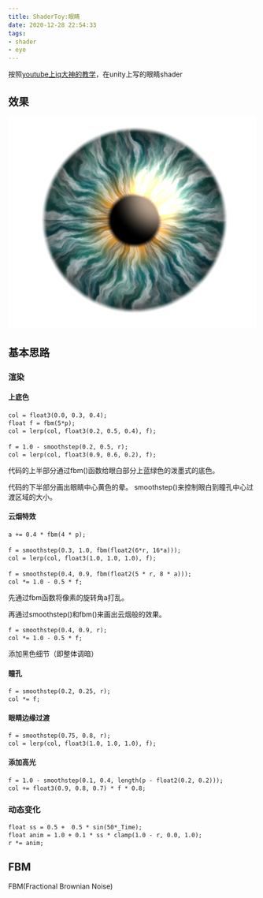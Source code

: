```yaml
---
title: ShaderToy:眼睛
date: 2020-12-28 22:54:33
tags:
- shader
- eye
---
```


按照[youtube上iq大神的教学](https://www.youtube.com/watch?v=emjuqqyq_qc)，在unity上写的眼睛shader

## 效果
![ShaderToy-Eye](/images/ShaderToy-Eye.png)

## 基本思路

### 渲染
#### 上底色
```
col = float3(0.0, 0.3, 0.4);
float f = fbm(5*p);
col = lerp(col, float3(0.2, 0.5, 0.4), f);

f = 1.0 - smoothstep(0.2, 0.5, r);
col = lerp(col, float3(0.9, 0.6, 0.2), f);
```
代码的上半部分通过fbm()函数给眼白部分上蓝绿色的泼墨式的底色。

代码的下半部分画出眼睛中心黄色的晕。
smoothstep()来控制眼白到瞳孔中心过渡区域的大小。

#### 云烟特效
```
a += 0.4 * fbm(4 * p);

f = smoothstep(0.3, 1.0, fbm(float2(6*r, 16*a)));
col = lerp(col, float3(1.0, 1.0, 1.0), f);

f = smoothstep(0.4, 0.9, fbm(float2(5 * r, 8 * a)));
col *= 1.0 - 0.5 * f;
```
先通过fbm函数将像素的旋转角a打乱。

再通过smoothstep()和fbm()来画出云烟般的效果。

```
f = smoothstep(0.4, 0.9, r);
col *= 1.0 - 0.5 * f;
```
添加黑色细节（即整体调暗）

#### 瞳孔
```
f = smoothstep(0.2, 0.25, r);
col *= f;
```

#### 眼睛边缘过渡
```
f = smoothstep(0.75, 0.8, r);
col = lerp(col, float3(1.0, 1.0, 1.0), f);
```

#### 添加高光
```
f = 1.0 - smoothstep(0.1, 0.4, length(p - float2(0.2, 0.2)));
col += float3(0.9, 0.8, 0.7) * f * 0.8;
```

### 动态变化
```
float ss = 0.5 +  0.5 * sin(50*_Time);
float anim = 1.0 + 0.1 * ss * clamp(1.0 - r, 0.0, 1.0);
r *= anim;
```

## FBM
FBM(Fractional Brownian Noise)